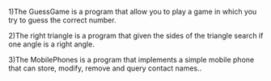 1)The GuessGame is a program that allow you to play a game in which you try to guess the correct number. 


2)The right triangle is a program that  given the sides of the triangle search if one angle is a right angle.



3)The MobilePhones is a  program that implements a simple mobile phone that can  store, modify, remove and query contact names..
